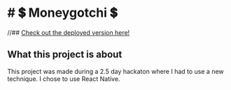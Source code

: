 # # 💲 Moneygotchi 💲
//## [Check out the deployed version here!]()

## What this project is about
This project was made during a 2.5 day hackaton where I had to use a new technique. I chose to use React Native. 

